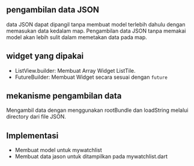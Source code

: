 
## pengambilan data JSON 
data JSON dapat dipangil tanpa membuat model terlebih dahulu dengan memasukan data kedalam map. Pengambilan data JSON tanpa memakai model akan lebih sulit dalam memetakan data pada map.

## widget yang dipakai
- ListView.builder: Membuat Array Widget ListTile.
- FutureBuilder: Membuat Widget secara sesuai dengan `future`

## mekanisme pengambilan data
Mengambil data dengan menggunakan rootBundle dan loadString melalui directory dari file JSON. 

## Implementasi
- Membuat model untuk mywatchlist
- Membuat data jason untuk ditampilkan pada mywatchlist.dart
